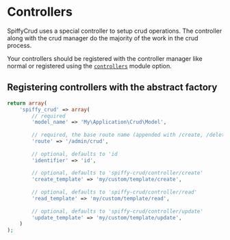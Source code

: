 # Controllers

SpiffyCrud uses a special controller to setup crud operations. The controller along with the crud manager do the majority
of the work in the crud process.

Your controllers should be registered with the controller manager like normal or registered using the [`controllers`](https://github.com/spiffyjr/spiffy-crud/blob/master/doc/options.md#controllers)
module option.

## Registering controllers with the abstract factory

```php
return array(
    'spiffy_crud' => array(
        // required
        'model_name' => 'My\Application\Crud\Model',
        
        // required, the base route name (appended with /create, /delete, or /update for each operation)
        'route' => '/admin/crud',
        
        // optional, defaults to 'id
        'identifier' => 'id',
        
        // optional, defaults to 'spiffy-crud/controller/create'
        'create_template' => 'my/custom/template/create',
        
        // optional, defaults to 'spiffy-crud/controller/read'
        'read_template' => 'my/custom/template/read',
        
        // optional, defaults to 'spiffy-crud/controller/update'
        'update_template' => 'my/custom/template/update',
    )
);
```
